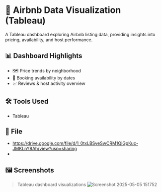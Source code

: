 # 🏡 Airbnb Data Visualization (Tableau)

A Tableau dashboard exploring Airbnb listing data, providing insights into pricing, availability, and host performance.

## 📊 Dashboard Highlights
- 🗺️ Price trends by neighborhood
- 📅 Booking availability by dates
- 📈 Reviews & host activity overview

## 🛠️ Tools Used
- Tableau

## 📁 File
- https://drive.google.com/file/d/1_0txLBSyeSwCRM1QiGpKuc-JMKLnY8Ah/view?usp=sharing
- 

## 🖼️ Screenshots
>  Tableau dashboard visualizations
> ![Screenshot 2025-05-05 151752](https://github.com/user-attachments/assets/7aabf9ea-b6c0-4231-ac91-ac18f285a132)


